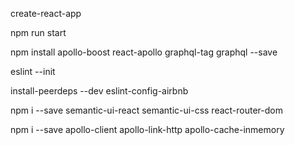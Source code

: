 create-react-app

npm run start

npm install apollo-boost react-apollo graphql-tag graphql --save

eslint --init

install-peerdeps --dev eslint-config-airbnb

npm i --save semantic-ui-react semantic-ui-css react-router-dom

npm i --save apollo-client apollo-link-http apollo-cache-inmemory
